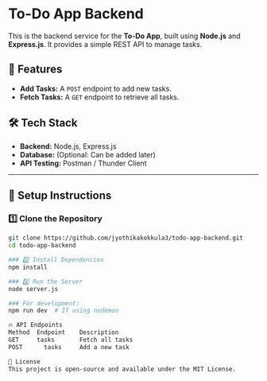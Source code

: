 # To-Do App Backend

This is the backend service for the **To-Do App**, built using **Node.js** and **Express.js**. It provides a simple REST API to manage tasks.

## 🚀 Features
- **Add Tasks:** A `POST` endpoint to add new tasks.
- **Fetch Tasks:** A `GET` endpoint to retrieve all tasks.

## 🛠 Tech Stack
- **Backend:** Node.js, Express.js  
- **Database:** (Optional: Can be added later)
- **API Testing:** Postman / Thunder Client

---

## 📌 Setup Instructions

### 1️⃣ **Clone the Repository**
```bash
git clone https://github.com/jyothikakokkula3/todo-app-backend.git
cd todo-app-backend

### 2️⃣ Install Dependencies
npm install

### 3️⃣ Run the Server
node server.js

### For development:
npm run dev  # If using nodemon

🔥 API Endpoints
Method	Endpoint	Description
GET	    tasks	    Fetch all tasks
POST	  tasks	    Add a new task

📜 License
This project is open-source and available under the MIT License.
